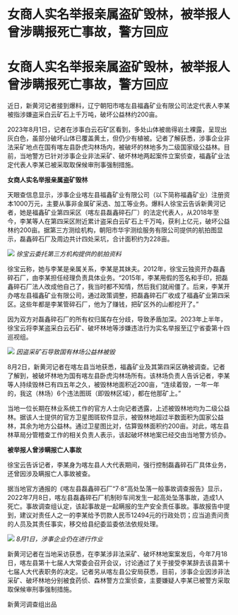 # 女商人实名举报亲属盗矿毁林，被举报人曾涉瞒报死亡事故，警方回应

# 女商人实名举报亲属盗矿毁林，被举报人曾涉瞒报死亡事故，警方回应

近日，新黄河记者接到爆料，辽宁朝阳市喀左县福鑫矿业有限公司法定代表人李某被指涉嫌盗采白云矿石上千万吨，破坏公益林约200亩。

2023年8月1日，记者在涉事白云石矿区看到，多处山体被凿得岩土裸露，呈现出灰白色，虽部分破坏山体已覆盖黄土，但仍少有植被。记者了解获悉，涉事企业非法采矿地点在国有喀左县卧虎沟林场内，被破坏的林地多为二级国家级公益林。目前，当地警方已针对涉事企业非法采矿、破坏林地两起案件立案侦查，福鑫矿业法定代表人李某已被采取取保候审刑事强制措施。

**女商人实名举报亲属盗矿毁林**

天眼查信息显示，涉事企业喀左县福鑫矿业有限公司（以下简称福鑫矿业）注册资本1000万元，主要从事非金属矿采选、加工等业务。爆料人徐宝云告诉新黄河记者，她是福鑫矿业第四采区（喀左县磊鑫碎石厂）的法定代表人，从2018年至今，李某等人在第四采区附近累计盗采白云矿石上千万吨，获利上亿元，破坏公益林约200亩。据第三方测绘机构，朝阳市华宇测绘服务有限公司提供的航拍图显示，磊鑫碎石厂及周边共计四处采坑，合计面积约为228亩。

![](https://inews.gtimg.com/om_bt/O9vKucN9K242iwzXwEATacNMgjJkKqHF1FkYlzhjS3tAUAA/1000)
_徐宝云委托第三方机构提供的航拍资料_

徐宝云称，她与李某是亲属关系，李某是其妹夫。2012年，徐宝云独资开办磊鑫碎石厂，由李某担任经理负责具体业务。“2015年，李某用假的签名和手印，把磊鑫碎石厂法人改成他自己了，我当时都不知情，然后我们就闹僵了。后来，李某开办喀左县福鑫矿业有限公司，通过政策调整，把磊鑫碎石厂收成了福鑫矿业第四采区。这些年都是李某管碎石厂，他为了赚钱，把矿区外的山都挖开了。”

因为双方对磊鑫碎石厂的所有权归属存在分歧，导致矛盾加深。2023年上半年，徐宝云将李某盗采白云石矿、破坏林地等涉嫌违法行为实名举报至辽宁省委第十四巡视组。

![](https://inews.gtimg.com/om_bt/OJuwhC5DSS7wg9bqfFDQi28fQbAYdgrMbvbw0vkiDNhf0AA/1000)
_因盗采矿石导致国有林场公益林被毁_

8月2日，新黄河记者在喀左县当地获悉，福鑫矿业及其第四采区确被调查。记者了解到，被破坏林地为国有喀左县卧虎沟林场所有。该林场负责人告诉记者，李某等人持续毁林已有四五年之久，被毁林地面积近200亩，“连续着毁，一年一年的，我这（林场）6个违法图斑（即毁林区域），都在他那矿上。”

当地一位长期在林业系统工作的官方人士向记者透露，上述被毁林地均为二级公益林。据该人士提供的官方卫星图斑软件显示，被毁林地超过半数面积为国家公益林，其余为地方公益林。通过卫星图比对，估算毁林面积约200亩。对此，喀左县林草局分管稽查工作的相关负责人表示，该起破坏林地案已经交由当地警方侦办。

**被举报人曾涉瞒报亡人事故**

徐宝云告诉记者，李某身为喀左县人大代表期间，强行控制磊鑫碎石厂具体业务，还曾因涉及瞒报亡人事故被查。

据当地官方通报的《喀左县磊鑫碎石厂“7·8”高处坠落一般事故调查报告》显示，2022年7月8日，喀左县磊鑫碎石厂机制砂车间发生一起高处坠落事故，造成1人死亡。事故调查组认定，该起事故是一起瞒报的生产安全责任事故。事故报告中提到，建议对责任人之一的李某给予罚款人民币12494元的行政处罚；应当追责问责的人员及其责任事实，移交给县纪委监委依法依规处理。

![](https://inews.gtimg.com/om_bt/OsM7df2QpvujC9LDxQUdOG8Dxdmfcp7U3hMw6u0Gv4bQ8AA/1000)
_8月1日，涉事企业仍在进行作业_

新黄河记者在当地采访获悉，在李某涉非法采矿、破坏林地案案发后，今年7月18日，喀左县第十七届人大常委会召开会议，讨论通过了关于接受李某辞去该县第十七届人大代表职务的决定。记者另从喀左县公安局获悉，目前，涉事企业因涉非法采矿、破坏林地分别被食药侦、森林警方立案侦查，主要嫌疑人李某已被警方采取取保候审刑事强制措施。

新黄河调查组出品

